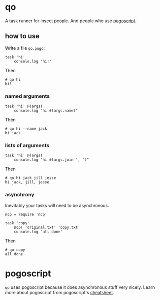 # qo

A task runner for insect people. And people who use [pogoscript](http://pogoscript.org/).

## how to use

Write a file `qo.pogo`:

    task 'hi'
        console.log 'hi!'

Then

    # qo hi
    hi!

### named arguments

    task 'hi' @(args)
        console.log "hi #(args.name)"

Then

    # qo hi --name jack
    hi jack

### lists of arguments

    task 'hi' @(args)
        console.log "hi #(args.join ', ')"

Then

    # qo hi jack jill jesse
    hi jack, jill, jesse

### asynchrony

Inevitably your tasks will need to be asynchronous.

    ncp = require 'ncp'

    task 'copy'
        ncp! 'original.txt' 'copy.txt'
        console.log 'all done'

Then

    # qo copy
    all done

# pogoscript

`qo` uses pogoscript because it does asynchronous stuff very nicely. Learn more about pogoscript from pogoscript's [cheatsheet](http://pogoscript.org/cheatsheet.html).

